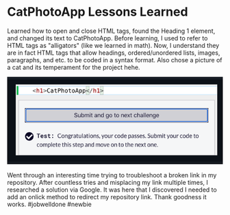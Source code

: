 <html>
 <body>
   <h1> CatPhotoApp Lessons Learned </h1>
   <p> 
     Learned how to open and close HTML tags, found the Heading 1 element, 
     and changed its text to CatPhotoApp. Before learning, I used to refer 
     to HTML tags as "alligators" (like we learned in math). Now, I understand 
     they are in fact HTML tags that allow headings, ordered/unordered lists,
     images, paragraphs, and etc. to be coded in a syntax format. Also 
     chose a picture of a cat and its temperament for the project hehe.
   </p>
  <img src="https://github.com/jennisa1/freeCodeCamp-Projects/blob/main/Cat%20Photo%20Album%20app/Images/Screen%20Shot%202022-07-18%20at%203.17.14%20PM.png?raw=true" alt="CatPhotoApp"/>
 <br />
  <p>
     Went through an interesting time trying to troubleshoot a broken link in my 
     repository. After countless tries and misplacing my link multiple times, I
     researched a solution via Google. It was here that I discovered I needed to 
     add an onlick method to redirect my repository link. Thank goodness it works.
     #jobwelldone #newbie
  </p>
  </body>
</html>
